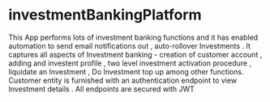 # investmentBankingPlatform

This App performs lots of investment banking functions and it has enabled automation to send email notifications out , auto-rollover Investments . It captures all aspects of Investment banking - creation of customer account , adding and investent profile , two level investment activation procedure , liquidate an Investment , Do Investment top up among other functions. Customer entity is furnished with an authentication endpoint to view Investment details . All endpoints are secured with JWT 

